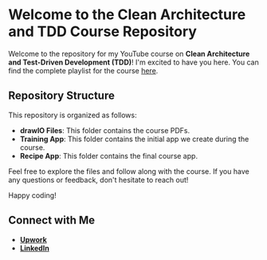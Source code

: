 # Welcome to the Clean Architecture and TDD Course Repository

Welcome to the repository for my YouTube course on **Clean Architecture and Test-Driven Development (TDD)**! I'm excited to have you here. You can find the complete playlist for the course [here](https://www.youtube.com/playlist?list=PLNILV9KUmm-nyrCU3Vws1uNZ_oGMYJyA1).


## Repository Structure

This repository is organized as follows:

- **drawIO Files**: This folder contains the course PDFs.
- **Training App**: This folder contains the initial app we create during the course.
- **Recipe App**: This folder contains the final course app.

Feel free to explore the files and follow along with the course. If you have any questions or feedback, don't hesitate to reach out!

Happy coding!


## Connect with Me
- **[Upwork](https://www.upwork.com/freelancers/~01561e287f26e76ae3)**
- **[LinkedIn](www.linkedin.com/in/ibrahimelmourchidi)**
